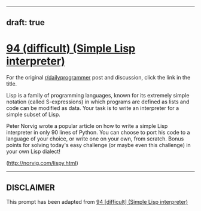---
draft: true
----

# [94 (difficult) (Simple Lisp interpreter)](https://www.reddit.com/r/dailyprogrammer/comments/z6o5o/9012012_challenge_94_difficult_simple_lisp/)

For the original [r/dailyprogrammer](https://www.reddit.com/r/dailyprogrammer/) post and discussion, click the link in the title.

Lisp is a family of programming languages, known for its extremely simple notation (called S-expressions) in which programs are defined as lists and code can be modified as data. Your task is to write an interpreter for a simple subset of Lisp.

Peter Norvig wrote a popular article on how to write a simple Lisp interpreter in only 90 lines of Python. You can choose to port his code to a language of your choice, or write one on your own, from scratch. Bonus points for solving today's easy challenge (or maybe even this challenge) in your own Lisp dialect!

(http://norvig.com/lispy.html)

----
## **DISCLAIMER**
This prompt has been adapted from [94 [difficult] (Simple Lisp interpreter)](https://www.reddit.com/r/dailyprogrammer/comments/z6o5o/9012012_challenge_94_difficult_simple_lisp/
)
